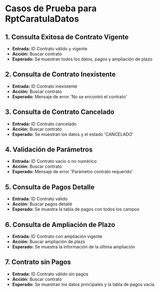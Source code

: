 # Casos de Prueba para RptCaratulaDatos

## 1. Consulta Exitosa de Contrato Vigente
- **Entrada:** ID Contrato válido y vigente
- **Acción:** Buscar contrato
- **Esperado:** Se muestran todos los datos, pagos y ampliación de plazo

## 2. Consulta de Contrato Inexistente
- **Entrada:** ID Contrato inexistente
- **Acción:** Buscar contrato
- **Esperado:** Mensaje de error 'No se encontró el contrato'

## 3. Consulta de Contrato Cancelado
- **Entrada:** ID Contrato cancelado
- **Acción:** Buscar contrato
- **Esperado:** Se muestran los datos y el estado 'CANCELADO'

## 4. Validación de Parámetros
- **Entrada:** ID Contrato vacío o no numérico
- **Acción:** Buscar contrato
- **Esperado:** Mensaje de error 'Parámetro contrato requerido'

## 5. Consulta de Pagos Detalle
- **Entrada:** ID Contrato válido
- **Acción:** Buscar pagos detalle
- **Esperado:** Se muestra la tabla de pagos con todos los campos

## 6. Consulta de Ampliación de Plazo
- **Entrada:** ID Contrato con ampliación vigente
- **Acción:** Buscar ampliación de plazo
- **Esperado:** Se muestra la información de la última ampliación

## 7. Contrato sin Pagos
- **Entrada:** ID Contrato válido sin pagos
- **Acción:** Buscar contrato
- **Esperado:** Se muestran los datos principales y la tabla de pagos vacía

